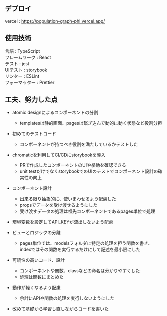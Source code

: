## デプロイ
vercel : https://population-graph-phi.vercel.app/
## 使用技術
言語 : TypeScript<br>
フレームワーク : React<br>
テスト : jest<br>
UIテスト : storybook<br>
リンター : ESLint<br>
フォーマッター : Prettier<br>
## 工夫、努力した点
- atomic designによるコンポーネントの分割
  - templatesは静的画面、pagesは繋ぎ込んで動的に動く状態など役割分担
    
- 初めてのテストコード
  - コンポーネントが持つべき役割を満たしているかテストした
    
- chromaticを利用してCI/CDにstorybookを導入
  - PRで作成したコンポーネントのUIや挙動を確認できる
  - unit testだけでなくstorybookでのUIのテストでコンポーネント設計の確実性の向上
    
- コンポーネント設計
  - 出来る限り抽象的に、使いまわせるよう配慮した
  - propsでデータを受け渡せるようにした
  - 受け渡すデータの処理は祖先コンポーネントであるpages単位で処理
    
- 環境変数を設定してAPI_KEYが流出しないよう配慮
  
- ビューとロジックの分離
  - pages単位では、modelsフォルダに特定の処理を担う関数を書き、indexではその関数を実行するだけにして記述を最小限にした
    
- 可読性の高いコード、設計
  - コンポーネントや関数、classなどの命名は分かりやすくした
  - 処理は関数にまとめた
    
- 動作が軽くなるよう配慮
  - 余計にAPIや関数の処理を実行しないようにした

- 改めて基礎から学習し直しながらコードを書いた

